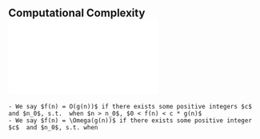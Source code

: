 ## Computational Complexity ![algorithms.pdf](../assets/algorithms_1695646941249_0.pdf)
	- We say $f(n) = O(g(n))$ if there exists some positive integers $c$ and $n_0$, s.t.  when $n > n_0$, $0 < f(n) < c * g(n)$
	- We say $f(n) = \Omega(g(n))$ if there exists some positive integer $c$  and $n_0$, s.t. when